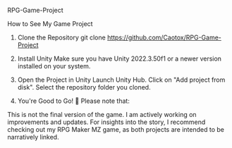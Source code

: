 RPG-Game-Project

How to See My Game Project

1. Clone the Repository
git clone https://github.com/Caotox/RPG-Game-Project
2. Install Unity
Make sure you have Unity 2022.3.50f1 or a newer version installed on your system.

3. Open the Project in Unity
Launch Unity Hub.
Click on "Add project from disk".
Select the repository folder you cloned.
4. You're Good to Go! 🚀
Please note that:

This is not the final version of the game.
I am actively working on improvements and updates.
For insights into the story, I recommend checking out my RPG Maker MZ game, as both projects are intended to be narratively linked.
